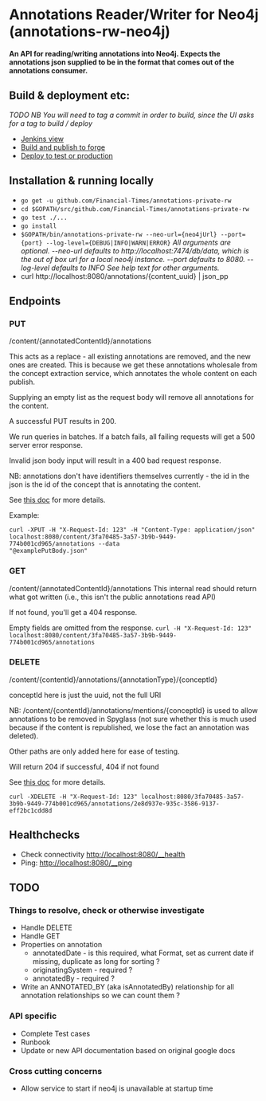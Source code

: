 # Annotations Reader/Writer for Neo4j (annotations-rw-neo4j)

__An API for reading/writing annotations into Neo4j. Expects the annotations json supplied to be in the format that comes out of the annotations consumer.__

## Build & deployment etc:
*TODO*
_NB You will need to tag a commit in order to build, since the UI asks for a tag to build / deploy_
* [Jenkins view](http://ftjen10085-lvpr-uk-p:8181/view/annotations-private-rw)
* [Build and publish to forge](http://ftjen10085-lvpr-uk-p:8181/job/annotations-private-rw)
* [Deploy to test or production](http://ftjen10085-lvpr-uk-p:8181/job/annotations-private-rw)


## Installation & running locally
* `go get -u github.com/Financial-Times/annotations-private-rw`
* `cd $GOPATH/src/github.com/Financial-Times/annotations-private-rw`
* `go test ./...`
* `go install`
* `$GOPATH/bin/annotations-private-rw --neo-url={neo4jUrl} --port={port} --log-level={DEBUG|INFO|WARN|ERROR}`
_All arguments are optional.
--neo-url defaults to http://localhost:7474/db/data, which is the out of box url for a local neo4j instance.
--port defaults to 8080.
--log-level defaults to INFO
See help text for other arguments._
* curl http://localhost:8080/annotations/{content_uuid} | json_pp

## Endpoints

### PUT
/content/{annotatedContentId}/annotations

This acts as a replace - all existing annotations are removed, and the new ones are created. This is because we get these
annotations wholesale from the concept extraction service, which annotates the whole content on each publish.

Supplying an empty list as the request body will remove all annotations for the content.

A successful PUT results in 200.

We run queries in batches. If a batch fails, all failing requests will get a 500 server error response.

Invalid json body input will result in a 400 bad request response.

NB: annotations don't have identifiers themselves currently - the id in the json is the id of the concept that is annotating the content.

See [this doc](https://docs.google.com/document/d/1FE-JZDYJlKsxOIuQQkPwyyzcOkJQn8L3nNy1H8A8eDo) for more details.

Example:

    curl -XPUT -H "X-Request-Id: 123" -H "Content-Type: application/json" localhost:8080/content/3fa70485-3a57-3b9b-9449-774b001cd965/annotations --data
    "@examplePutBody.json"
    
### GET
/content/{annotatedContentId}/annotations
This internal read should return what got written (i.e., this isn't the public annotations read API)

If not found, you'll get a 404 response.

Empty fields are omitted from the response.
`curl -H "X-Request-Id: 123" localhost:8080/content/3fa70485-3a57-3b9b-9449-774b001cd965/annotations`

### DELETE
/content/{contentId}/annotations/{annotationType}/{conceptId}

conceptId here is just the uuid, not the full URI

NB: /content/{contentId}/annotations/mentions/{conceptId} is used to allow annotations to be removed in Spyglass (not sure whether this is much used because if the content is republished, we lose the fact an annotation was deleted).

Other paths are only added here for ease of testing.

Will return 204 if successful, 404 if not found

See [this doc](https://docs.google.com/document/d/1cySUlTuSYlv8ANikLlfToezSiRERa0sBdO2eVqy1FXM) for more details.

`curl -XDELETE -H "X-Request-Id: 123" localhost:8080/3fa70485-3a57-3b9b-9449-774b001cd965/annotations/2e8d937e-935c-3586-9137-eff2bc1cdd8d`


## Healthchecks
* Check connectivity [http://localhost:8080/__health](http://localhost:8080/__health)
* Ping: [http://localhost:8080/__ping](http://localhost:8080/__ping)

## TODO
### Things to resolve, check or otherwise investigate
* Handle DELETE
* Handle GET
* Properties on annotation
  * annotatedDate - is this required, what Format, set as current date if missing, duplicate as long for sorting ?
  * originatingSystem - required ?
  * annotatedBy - required ?
* Write an ANNOTATED_BY (aka isAnnotatedBy) relationship for all annotation relationships so we can count them ?

### API specific
* Complete Test cases
* Runbook
* Update or new API documentation based on original google docs

### Cross cutting concerns
* Allow service to start if neo4j is unavailable at startup time
